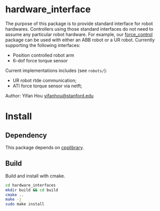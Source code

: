 # hardware_interface
The purpose of this package is to provide standard interface for robot hardwares. Controllers using those standard interfaces do not need to assume any particular robot hardware. For example, our [force_control](https://github.com/yifan-hou/force_control) package can be used with either an ABB robot or a UR robot.
Currently supporting the following interfaces:
* Position controlled robot arm
* 6-dof force torque sensor

Current implementations includes (see `robots/`):
* UR robot rtde communication;
* ATI force torque sensor via netft;

Author: Yifan Hou
yifanhou@stanford.edu

# Install
## Dependency
This package depends on [cpplibrary](https://github.com/yifan-hou/cpplibrary).

## Build
Build and install with cmake.
``` sh
cd hardware_interfaces
mkdir build && cd build
cmake ..
make -j
sudo make install
```
